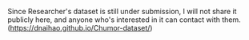 Since Researcher's dataset is still under submission, I will not share it publicly here, and anyone who's interested in it can contact with them.(https://dnaihao.github.io/Chumor-dataset/)